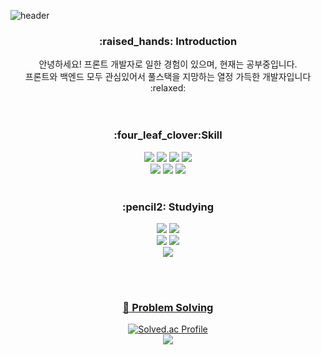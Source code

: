 
<!--
**yoon828/yoon828** is a ✨ _special_ ✨ repository because its `README.md` (this file) appears on your GitHub profile.

Here are some ideas to get you started:

- 🔭 I’m currently working on ...
- 🌱 I’m currently learning ...
- 👯 I’m looking to collaborate on ...
- 🤔 I’m looking for help with ...
- 💬 Ask me about ...
- 📫 How to reach me: ...
-->
<!--헤더-->
![header](https://capsule-render.vercel.app/api?type=slice&color=auto&height=200&section=header&text=Hello&desc=I'm%20YoonMin&fontSize=60&rotate=14&fontAlignY=25&fontAlign=75&descAlignY=43&descAlign=80&&animation=twinkling)

<div align=center>
<!--소개-->
<h3>:raised_hands: Introduction </h3>
안녕하세요! 프론트 개발자로 일한 경험이 있으며, 현재는 공부중입니다. <br/>
프론트와 백엔드 모두 관심있어서 풀스택을 지망하는 열정 가득한 개발자입니다 :relaxed:
<br/><br/><br/>
 <!--기술스택-->
   <h3>:four_leaf_clover:Skill </h3>
  <!--프론트-->
  <img src="https://img.shields.io/badge/React-61DAFB?style=flat&logo=React&logoColor=white"/>
  <img src="https://img.shields.io/badge/TypeScript-3178C6?style=flat&logo=TypeScript&logoColor=white"/>
  <img src="https://img.shields.io/badge/Redux-764ABC?style=flat&logo=Redux&logoColor=white"/>
  <img src="https://img.shields.io/badge/Sass-CC6699?style=flat&logo=Sass&logoColor=white"/>
  <!--백-->
  <br/>
  <!--언어 및 툴 -->
   <img src="https://img.shields.io/badge/Java-007396?style=flat&logo=Java&logoColor=white"/>
    <img src="https://img.shields.io/badge/JavaScript-F7DF1E?style=flat&logo=JavaScript&logoColor=white"/>
   <img src="https://img.shields.io/badge/C-A8B9CC?style=flat&logo=C&logoColor=white"/>
<br/><br/>
  
 <!--공부중 -->
 <h3>:pencil2: Studying </h3>
 <img src="https://img.shields.io/badge/Vue.js-4FC08D?style=flat&logo=Vue.js&logoColor=white"/>
 <img src="https://img.shields.io/badge/Next.js-000000?style=flat&logo=Next.js&logoColor=white"/>
  <!--백-->
  <br/>
  <img src="https://img.shields.io/badge/Spring-6DB33F?style=flat&logo=Spring&logoColor=white"/>
  <img src="https://img.shields.io/badge/MySQL-4479A1?style=flat&logo=MySQL&logoColor=white"/>
 <!--언어 및 툴 --> <br/>
  <img src="https://img.shields.io/badge/jQuery-0769AD?style=flat&logo=jQuery&logoColor=white"/>

 <br/><br/>
  
 <!--알고리즘 -->
 <a href="https://github.com/yoon828/Algorithm" > <h3>:muscle: Problem Solving </h3> </a>
  
[![Solved.ac Profile](http://mazassumnida.wtf/api/generate_badge?boj=yoon828990)](https://solved.ac/yoon828990)<br/>
  <img src="https://img.shields.io/badge/Java-007396?style=flat&logo=Java&logoColor=white"/>

<br/><br/><br/>
  
<!--깃허브
<h3>:eyes: Github</h3>
  
  [![Hits](https://hits.seeyoufarm.com/api/count/incr/badge.svg?url=https%3A%2F%2Fgithub.com%2Fyoon828&count_bg=%2379C83D&title_bg=%23555555&icon=&icon_color=%23E7E7E7&title=hits&edge_flat=false)](https://hits.seeyoufarm.com)
  
[![Anurag's GitHub stats](https://github-readme-stats.vercel.app/api?username=yoon828&show_icons=true&theme=synthwave)](https://github.com/anuraghazra/github-readme-stats)
<br/><br/><br/> -->
  

</div>
